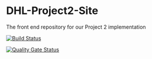 # DHL-Project2-Site
The front end repository for our Project 2 implementation

[![Build Status](https://dev.azure.com/2011-Revature-Project2/2011-Revature-Project2/_apis/build/status/2011-nov02-net.DHL-Project2-Site?branchName=master)](https://dev.azure.com/2011-Revature-Project2/2011-Revature-Project2/_build/latest?definitionId=3&branchName=master)

[![Quality Gate Status](https://sonarcloud.io/api/project_badges/measure?project=2011-nov02-net_DHL-Project2-Site&metric=alert_status)](https://sonarcloud.io/dashboard?id=2011-nov02-net_DHL-Project2-Site)
